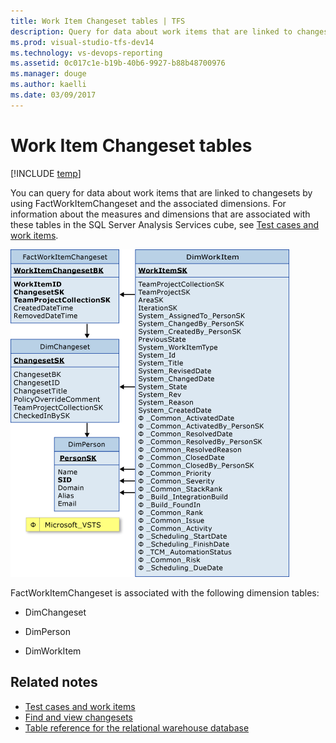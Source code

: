 ```yaml
---
title: Work Item Changeset tables | TFS
description: Query for data about work items that are linked to changesets 
ms.prod: visual-studio-tfs-dev14
ms.technology: vs-devops-reporting 
ms.assetid: 0c017c1e-b19b-40b6-9927-b88b48700976
ms.manager: douge
ms.author: kaelli
ms.date: 03/09/2017
---
```

# Work Item Changeset tables  

[!INCLUDE [temp](../_shared/tfs-header-17-15.md)]

You can query for data about work items that are linked to changesets by using FactWorkItemChangeset and the associated dimensions. For information about the measures and dimensions that are associated with these tables in the SQL Server Analysis Services cube, see [Test cases and work items](perspective-test-analyze-report-work.md).  
  
 ![Fact Table for Work Items Linked to Changesets](_img/teamproj_factworkchangeset.png "TeamProj_FactWorkChangeset")  
  
 FactWorkItemChangeset is associated with the following dimension tables:  
  
-   DimChangeset  
  
-   DimPerson  
  
-   DimWorkItem  
  
## Related notes 
-  [Test cases and work items](perspective-test-analyze-report-work.md)   
-  [Find and view changesets](../../tfvc/find-view-changesets.md)   
-  [Table reference for the relational warehouse database](table-reference-relational-warehouse-database.md)